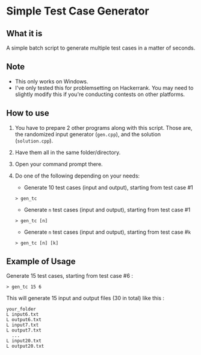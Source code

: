 # Simple Test Case Generator

## What it is
A simple batch script to generate multiple test cases in a matter of seconds.

## Note

* This only works on Windows.
* I've only tested this for problemsetting on Hackerrank. You may need to slightly modify this if you're conducting contests on other platforms.

## How to use
1. You have to prepare 2 other programs along with this script. Those are, the randomized input generator (`gen.cpp`), and the solution (`solution.cpp`).
2. Have them all in the same folder/directory.
3. Open your command prompt there.
4. Do one of the following depending on your needs:
	* Generate 10 test cases (input and output), starting from test case #1
	```
	> gen_tc
	```

	* Generate `n` test cases (input and output), starting from test case #1
	```
	> gen_tc [n]
	```

	* Generate `n` test cases (input and output), starting from test case #`k`
	```
	> gen_tc [n] [k]
	```

## Example of Usage
Generate 15 test cases, starting from test case #6 :
```
> gen_tc 15 6
```
This will generate 15 input and output files (30 in total) like this :
```
your_folder
L input6.txt
L output6.txt
L input7.txt
L output7.txt
  ...
L input20.txt
L output20.txt
```


